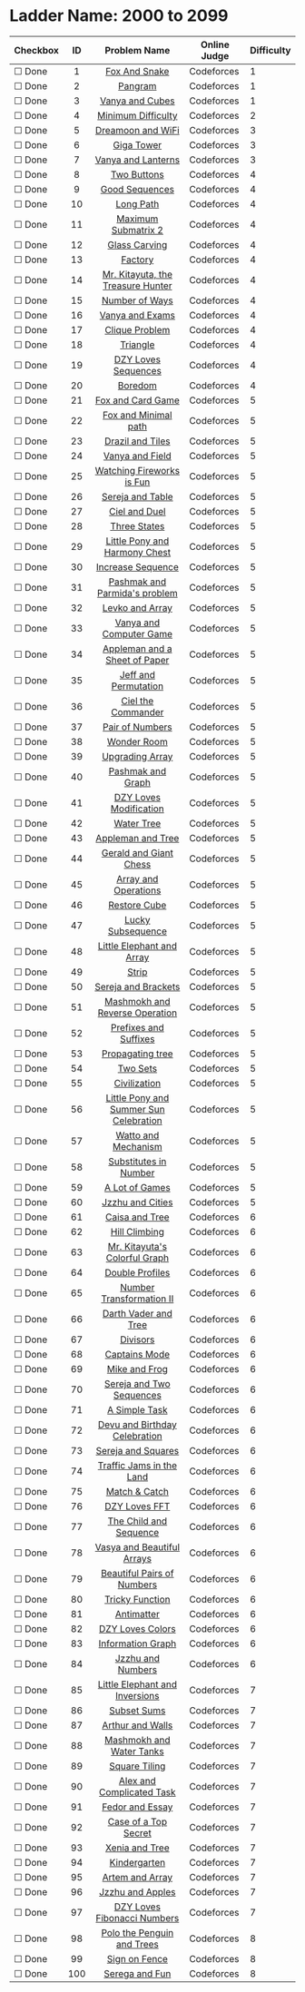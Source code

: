 # Ladder Name: 2000 to 2099

| Checkbox | ID  | Problem Name | Online Judge | Difficulty |
|---|:---:|:---:|---|---|
|&#9744; Done|1|[Fox And Snake](http://codeforces.com/problemset/problem/510/A)|Codeforces|1|
|&#9744; Done|2|[Pangram](http://codeforces.com/problemset/problem/520/A)|Codeforces|1|
|&#9744; Done|3|[Vanya and Cubes](http://codeforces.com/problemset/problem/492/A)|Codeforces|1|
|&#9744; Done|4|[Minimum Difficulty](http://codeforces.com/problemset/problem/496/A)|Codeforces|2|
|&#9744; Done|5|[Dreamoon and WiFi](http://codeforces.com/problemset/problem/476/B)|Codeforces|3|
|&#9744; Done|6|[Giga Tower](http://codeforces.com/problemset/problem/488/A)|Codeforces|3|
|&#9744; Done|7|[Vanya and Lanterns](http://codeforces.com/problemset/problem/492/B)|Codeforces|3|
|&#9744; Done|8|[Two Buttons](http://codeforces.com/problemset/problem/520/B)|Codeforces|4|
|&#9744; Done|9|[Good Sequences](http://codeforces.com/problemset/problem/264/B)|Codeforces|4|
|&#9744; Done|10|[Long Path](http://codeforces.com/problemset/problem/407/B)|Codeforces|4|
|&#9744; Done|11|[Maximum Submatrix 2](http://codeforces.com/problemset/problem/375/B)|Codeforces|4|
|&#9744; Done|12|[Glass Carving](http://codeforces.com/problemset/problem/527/C)|Codeforces|4|
|&#9744; Done|13|[Factory](http://codeforces.com/problemset/problem/485/A)|Codeforces|4|
|&#9744; Done|14|[Mr. Kitayuta, the Treasure Hunter](http://codeforces.com/problemset/problem/505/C)|Codeforces|4|
|&#9744; Done|15|[Number of Ways](http://codeforces.com/problemset/problem/466/C)|Codeforces|4|
|&#9744; Done|16|[Vanya and Exams](http://codeforces.com/problemset/problem/492/C)|Codeforces|4|
|&#9744; Done|17|[Clique Problem](http://codeforces.com/problemset/problem/527/D)|Codeforces|4|
|&#9744; Done|18|[Triangle](http://codeforces.com/problemset/problem/407/A)|Codeforces|4|
|&#9744; Done|19|[DZY Loves Sequences](http://codeforces.com/problemset/problem/446/A)|Codeforces|4|
|&#9744; Done|20|[Boredom](http://codeforces.com/problemset/problem/455/A)|Codeforces|4|
|&#9744; Done|21|[Fox and Card Game](http://codeforces.com/problemset/problem/388/C)|Codeforces|5|
|&#9744; Done|22|[Fox and Minimal path](http://codeforces.com/problemset/problem/388/B)|Codeforces|5|
|&#9744; Done|23|[Drazil and Tiles](http://codeforces.com/problemset/problem/515/D)|Codeforces|5|
|&#9744; Done|24|[Vanya and Field](http://codeforces.com/problemset/problem/492/E)|Codeforces|5|
|&#9744; Done|25|[Watching Fireworks is Fun](http://codeforces.com/problemset/problem/372/C)|Codeforces|5|
|&#9744; Done|26|[Sereja and Table ](http://codeforces.com/problemset/problem/425/B)|Codeforces|5|
|&#9744; Done|27|[Ciel and Duel](http://codeforces.com/problemset/problem/321/B)|Codeforces|5|
|&#9744; Done|28|[Three States](http://codeforces.com/problemset/problem/590/C)|Codeforces|5|
|&#9744; Done|29|[Little Pony and Harmony Chest](http://codeforces.com/problemset/problem/453/B)|Codeforces|5|
|&#9744; Done|30|[Increase Sequence](http://codeforces.com/problemset/problem/466/D)|Codeforces|5|
|&#9744; Done|31|[Pashmak and Parmida's problem](http://codeforces.com/problemset/problem/459/D)|Codeforces|5|
|&#9744; Done|32|[Levko and Array](http://codeforces.com/problemset/problem/360/B)|Codeforces|5|
|&#9744; Done|33|[Vanya and Computer Game](http://codeforces.com/problemset/problem/492/D)|Codeforces|5|
|&#9744; Done|34|[Appleman and a Sheet of Paper](http://codeforces.com/problemset/problem/461/C)|Codeforces|5|
|&#9744; Done|35|[Jeff and Permutation](http://codeforces.com/problemset/problem/351/E)|Codeforces|5|
|&#9744; Done|36|[Ciel the Commander](http://codeforces.com/problemset/problem/321/C)|Codeforces|5|
|&#9744; Done|37|[Pair of Numbers](http://codeforces.com/problemset/problem/359/D)|Codeforces|5|
|&#9744; Done|38|[Wonder Room](http://codeforces.com/problemset/problem/466/B)|Codeforces|5|
|&#9744; Done|39|[Upgrading Array](http://codeforces.com/problemset/problem/402/D)|Codeforces|5|
|&#9744; Done|40|[Pashmak and Graph](http://codeforces.com/problemset/problem/459/E)|Codeforces|5|
|&#9744; Done|41|[DZY Loves Modification](http://codeforces.com/problemset/problem/446/B)|Codeforces|5|
|&#9744; Done|42|[Water Tree](http://codeforces.com/problemset/problem/343/D)|Codeforces|5|
|&#9744; Done|43|[Appleman and Tree](http://codeforces.com/problemset/problem/461/B)|Codeforces|5|
|&#9744; Done|44|[Gerald and Giant Chess](http://codeforces.com/problemset/problem/559/C)|Codeforces|5|
|&#9744; Done|45|[Array and Operations](http://codeforces.com/problemset/problem/498/C)|Codeforces|5|
|&#9744; Done|46|[Restore Cube ](http://codeforces.com/problemset/problem/464/B)|Codeforces|5|
|&#9744; Done|47|[Lucky Subsequence](http://codeforces.com/problemset/problem/145/C)|Codeforces|5|
|&#9744; Done|48|[Little Elephant and Array](http://codeforces.com/problemset/problem/220/B)|Codeforces|5|
|&#9744; Done|49|[Strip](http://codeforces.com/problemset/problem/487/B)|Codeforces|5|
|&#9744; Done|50|[Sereja and Brackets](http://codeforces.com/problemset/problem/380/C)|Codeforces|5|
|&#9744; Done|51|[Mashmokh and Reverse Operation](http://codeforces.com/problemset/problem/414/C)|Codeforces|5|
|&#9744; Done|52|[Prefixes and Suffixes](http://codeforces.com/problemset/problem/432/D)|Codeforces|5|
|&#9744; Done|53|[Propagating tree](http://codeforces.com/problemset/problem/383/C)|Codeforces|5|
|&#9744; Done|54|[Two Sets](http://codeforces.com/problemset/problem/468/B)|Codeforces|5|
|&#9744; Done|55|[Civilization](http://codeforces.com/problemset/problem/455/C)|Codeforces|5|
|&#9744; Done|56|[Little Pony and Summer Sun Celebration](http://codeforces.com/problemset/problem/453/C)|Codeforces|5|
|&#9744; Done|57|[Watto and Mechanism](http://codeforces.com/problemset/problem/514/C)|Codeforces|5|
|&#9744; Done|58|[Substitutes in Number](http://codeforces.com/problemset/problem/464/C)|Codeforces|5|
|&#9744; Done|59|[A Lot of Games](http://codeforces.com/problemset/problem/455/B)|Codeforces|5|
|&#9744; Done|60|[Jzzhu and Cities](http://codeforces.com/problemset/problem/449/B)|Codeforces|5|
|&#9744; Done|61|[Caisa and Tree](http://codeforces.com/problemset/problem/463/E)|Codeforces|6|
|&#9744; Done|62|[Hill Climbing](http://codeforces.com/problemset/problem/406/D)|Codeforces|6|
|&#9744; Done|63|[Mr. Kitayuta's Colorful Graph](http://codeforces.com/problemset/problem/506/D)|Codeforces|6|
|&#9744; Done|64|[Double Profiles](http://codeforces.com/problemset/problem/154/C)|Codeforces|6|
|&#9744; Done|65|[Number Transformation II](http://codeforces.com/problemset/problem/346/C)|Codeforces|6|
|&#9744; Done|66|[Darth Vader and Tree](http://codeforces.com/problemset/problem/514/E)|Codeforces|6|
|&#9744; Done|67|[Divisors](http://codeforces.com/problemset/problem/448/E)|Codeforces|6|
|&#9744; Done|68|[Captains Mode](http://codeforces.com/problemset/problem/377/C)|Codeforces|6|
|&#9744; Done|69|[Mike and Frog](http://codeforces.com/problemset/problem/547/A)|Codeforces|6|
|&#9744; Done|70|[Sereja and Two Sequences](http://codeforces.com/problemset/problem/425/C)|Codeforces|6|
|&#9744; Done|71|[A Simple Task](http://codeforces.com/problemset/problem/558/E)|Codeforces|6|
|&#9744; Done|72|[Devu and Birthday Celebration](http://codeforces.com/problemset/problem/439/E)|Codeforces|6|
|&#9744; Done|73|[Sereja and Squares](http://codeforces.com/problemset/problem/425/D)|Codeforces|6|
|&#9744; Done|74|[Traffic Jams in the Land](http://codeforces.com/problemset/problem/498/D)|Codeforces|6|
|&#9744; Done|75|[Match & Catch](http://codeforces.com/problemset/problem/427/D)|Codeforces|6|
|&#9744; Done|76|[DZY Loves FFT](http://codeforces.com/problemset/problem/444/B)|Codeforces|6|
|&#9744; Done|77|[The Child and Sequence](http://codeforces.com/problemset/problem/438/D)|Codeforces|6|
|&#9744; Done|78|[Vasya and Beautiful Arrays](http://codeforces.com/problemset/problem/354/C)|Codeforces|6|
|&#9744; Done|79|[Beautiful Pairs of Numbers](http://codeforces.com/problemset/problem/403/D)|Codeforces|6|
|&#9744; Done|80|[Tricky Function](http://codeforces.com/problemset/problem/429/D)|Codeforces|6|
|&#9744; Done|81|[Antimatter](http://codeforces.com/problemset/problem/383/D)|Codeforces|6|
|&#9744; Done|82|[DZY Loves Colors](http://codeforces.com/problemset/problem/444/C)|Codeforces|6|
|&#9744; Done|83|[Information Graph](http://codeforces.com/problemset/problem/466/E)|Codeforces|6|
|&#9744; Done|84|[Jzzhu and Numbers](http://codeforces.com/problemset/problem/449/D)|Codeforces|6|
|&#9744; Done|85|[Little Elephant and Inversions](http://codeforces.com/problemset/problem/220/E)|Codeforces|7|
|&#9744; Done|86|[Subset Sums](http://codeforces.com/problemset/problem/348/C)|Codeforces|7|
|&#9744; Done|87|[Arthur and Walls](http://codeforces.com/problemset/problem/525/D)|Codeforces|7|
|&#9744; Done|88|[Mashmokh and Water Tanks](http://codeforces.com/problemset/problem/414/D)|Codeforces|7|
|&#9744; Done|89|[Square Tiling](http://codeforces.com/problemset/problem/432/E)|Codeforces|7|
|&#9744; Done|90|[Alex and Complicated Task](http://codeforces.com/problemset/problem/467/E)|Codeforces|7|
|&#9744; Done|91|[Fedor and Essay](http://codeforces.com/problemset/problem/467/D)|Codeforces|7|
|&#9744; Done|92|[Case of a Top Secret](http://codeforces.com/problemset/problem/555/D)|Codeforces|7|
|&#9744; Done|93|[Xenia and Tree](http://codeforces.com/problemset/problem/342/E)|Codeforces|7|
|&#9744; Done|94|[Kindergarten](http://codeforces.com/problemset/problem/484/D)|Codeforces|7|
|&#9744; Done|95|[Artem and Array ](http://codeforces.com/problemset/problem/442/C)|Codeforces|7|
|&#9744; Done|96|[Jzzhu and Apples](http://codeforces.com/problemset/problem/449/C)|Codeforces|7|
|&#9744; Done|97|[DZY Loves Fibonacci Numbers](http://codeforces.com/problemset/problem/446/C)|Codeforces|7|
|&#9744; Done|98|[Polo the Penguin and Trees ](http://codeforces.com/problemset/problem/288/D)|Codeforces|8|
|&#9744; Done|99|[Sign on Fence](http://codeforces.com/problemset/problem/484/E)|Codeforces|8|
|&#9744; Done|100|[Serega and Fun](http://codeforces.com/problemset/problem/455/D)|Codeforces|8|
